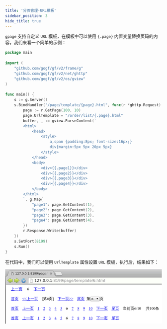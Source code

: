 ```yaml
---
title: '分页管理-URL模板'
sidebar_position: 3
hide_title: true
---
```


`gpage` 支持自定义 `URL` 模板，在模板中可以使用 `{.page}` 内置变量替换页码的内容，我们来看一个简单的示例：

```go
package main

import (
	"github.com/gogf/gf/v2/frame/g"
	"github.com/gogf/gf/v2/net/ghttp"
	"github.com/gogf/gf/v2/os/gview"
)

func main() {
	s := g.Server()
	s.BindHandler("/page/template/{page}.html", func(r *ghttp.Request) {
		page := r.GetPage(100, 10)
		page.UrlTemplate = "/order/list/{.page}.html"
		buffer, _ := gview.ParseContent(`
        <html>
            <head>
                <style>
                    a,span {padding:8px; font-size:16px;}
                    div{margin:5px 5px 20px 5px}
                </style>
            </head>
            <body>
                <div>{{.page1}}</div>
                <div>{{.page2}}</div>
                <div>{{.page3}}</div>
                <div>{{.page4}}</div>
            </body>
        </html>
        `, g.Map{
			"page1": page.GetContent(1),
			"page2": page.GetContent(2),
			"page3": page.GetContent(3),
			"page4": page.GetContent(4),
		})
		r.Response.Write(buffer)
	})
	s.SetPort(8199)
	s.Run()
}
```

在代码中，我们可以使用 `UrlTemplate` 属性设置 `URL` 模板，执行后，结果如下：

![](/markdown/e6250e1be2d290412bd5be73e86d15bb.png)